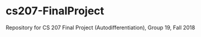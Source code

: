 # cs207-FinalProject
Repository for CS 207 Final Project (Autodifferentiation), Group 19, Fall 2018
